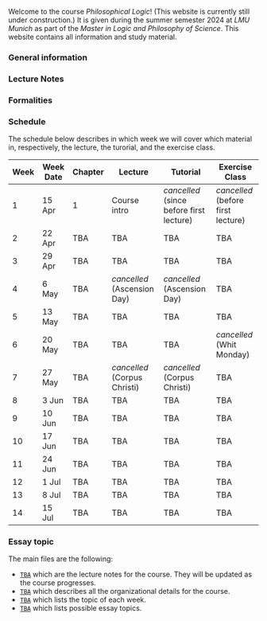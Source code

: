 Welcome to the course _Philosophical Logic_! (This website is currently still under construction.) It is given during the summer semester 2024 at _LMU
Munich_ as part of the _Master in Logic and Philosophy of Science_. This website contains all information and study material.

### General information

### Lecture Notes

### Formalities

### Schedule

The schedule below describes in which week we will cover which material in, respectively, the lecture, the turorial, and the exercise class.

Week | Week Date | Chapter | Lecture | Tutorial | Exercise Class
---  | ---                 | ---     | ---     | ---      | --- 
1 | 15 Apr | 1 | Course intro | _cancelled_ (since before first lecture)  | _cancelled_ (before first lecture) 
 2 | 22 Apr  | TBA | TBA | TBA | TBA
 3 | 29 Apr  | TBA | TBA | TBA | TBA
 4 | 6 May   | TBA | _cancelled_ (Ascension Day) | _cancelled_ (Ascension Day) | TBA
 5 | 13 May  | TBA | TBA | TBA | TBA
 6 | 20 May  | TBA | TBA | TBA | _cancelled_ (Whit Monday)
 7 | 27 May  | TBA | _cancelled_ (Corpus Christi) | _cancelled_ (Corpus Christi) | TBA
 8 | 3 Jun  | TBA | TBA | TBA | TBA
 9 | 10 Jun | TBA | TBA | TBA | TBA
10 | 17 Jun | TBA | TBA | TBA | TBA
11 | 24 Jun | TBA | TBA | TBA | TBA
12 | 1 Jul  | TBA | TBA | TBA | TBA
13 | 8 Jul  | TBA | TBA | TBA | TBA
14 | 15 Jul | TBA | TBA | TBA | TBA


### Essay topic


The main files are the following:
* [`TBA`]() which are the lecture notes for the course. They will be updated as the course progresses.
* [`TBA`]() which describes all the organizational details for the course.
* [`TBA`]() which lists the topic of each week.
* [`TBA`]() which lists possible essay topics.
